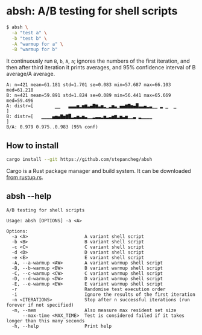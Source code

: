 # absh: A/B testing for shell scripts

```sh
$ absh \
  -a "test a" \
  -b "test b" \
  -A "warmup for a" \
  -B "warmup for b"
```

It continuously run `B`, `b`, `A`, `a`; ignores the numbers of the first iteration,
and then after third iteration it prints averages, and 95% confidence interval of B average/A average.

```
A: n=421 mean=61.181 std=1.701 se=0.083 min=57.687 max=66.103 med=61.218
B: n=421 mean=59.891 std=1.824 se=0.089 min=56.441 max=65.669 med=59.496
A: distr=[        ▁▁   ▃▃▃▅▂▅▆▃▄▇▆▃▅▂▁▂▅▃▁▄▄▆▇▅▄█▃▃▄▂▃▁▁ ▂ ▁  ▁        ]
B: distr=[   ▁▁▁▁▄▅▄▇▅▇█▂▃▅▃▅▃▁▁▂▃▃▂▅▂▃▅▆▂▅▃▅▁▁▃ ▂▁▁▁▁                 ]
B/A: 0.979 0.975..0.983 (95% conf)
```

## How to install

```sh
cargo install --git https://github.com/stepancheg/absh
```

Cargo is a Rust package manager and build system. It can be downloaded [from rustup.rs](https://rustup.rs/).

## absh --help

<!-- absh-help:start -->
```
A/B testing for shell scripts

Usage: absh [OPTIONS] -a <A>

Options:
  -a <A>                     A variant shell script
  -b <B>                     B variant shell script
  -c <C>                     C variant shell script
  -d <D>                     D variant shell script
  -e <E>                     E variant shell script
  -A, --a-warmup <AW>        A variant warmup shell script
  -B, --b-warmup <BW>        B variant warmup shell script
  -C, --c-warmup <CW>        C variant warmup shell script
  -D, --d-warmup <DW>        D variant warmup shell script
  -E, --e-warmup <EW>        E variant warmup shell script
  -r                         Randomise test execution order
  -i                         Ignore the results of the first iteration
  -n <ITERATIONS>            Stop after n successful iterations (run forever if not specified)
  -m, --mem                  Also measure max resident set size
      --max-time <MAX_TIME>  Test is considered failed if it takes longer than this many seconds
  -h, --help                 Print help
```
<!-- absh-help:end -->
